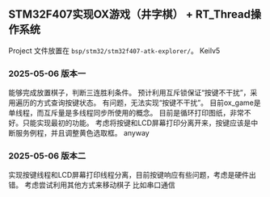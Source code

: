 ## STM32F407实现OX游戏（井字棋） + RT_Thread操作系统

Project 文件放置在 `bsp/stm32/stm32f407-atk-explorer/`。
Keilv5

### 2025-05-06 版本一
能够完成放置棋子，判断三连胜利条件。
预计利用互斥锁保证“按键不干扰”，采用遍历的方式查询按键状态。
有问题，无法实现“按键不干扰”。
目前ox_game是单线程，而互斥量是多线程同步所使用的概念。
目前是循环打印图纸，非常不好。只能实现最初的功能。
考虑将按键和LCD屏幕打印分离开来，按键应该是中断服务例程，并且调整黄色选取框。
anyway

### 2025-05-06 版本二
实现按键线程和LCD屏幕打印线程分离，目前按键响应有些问题，考虑是硬件出错。
考虑尝试利用其他方式来移动棋子 比如串口通信